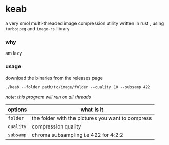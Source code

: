 # keab
a very smol multi-threaded image compression utility written in rust , using `turbojpeg` and `image-rs` library 

### why

am lazy 

### usage

download the binaries from the releases page

```shell
./keab --folder path/to/image/folder --quality 10 --subsamp 422
```
*note: this program will run on all threads*

|options|what is it|
|---|---|
|`folder`|the folder with the pictures you want to compress|
|`quality`|compression quality|
|`subsamp`|chroma subsampling i.e 422 for 4:2:2|
